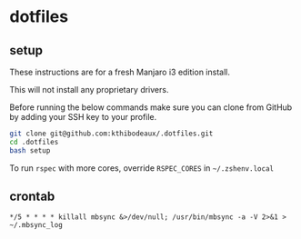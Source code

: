 # dotfiles

## setup

These instructions are for a fresh Manjaro i3 edition install.

This will not install any proprietary drivers.

Before running the below commands make sure you can clone from GitHub by adding your SSH key to your profile.

```bash
git clone git@github.com:kthibodeaux/.dotfiles.git
cd .dotfiles
bash setup
```

To run `rspec` with more cores, override `RSPEC_CORES` in `~/.zshenv.local`

## crontab
```
*/5 * * * * killall mbsync &>/dev/null; /usr/bin/mbsync -a -V 2>&1 > ~/.mbsync_log
```

